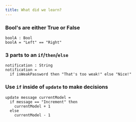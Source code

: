 ```yaml
---
title: What did we learn?
---
```

### Bool's are either True or False

    boolA : Bool
    boolA = "Left" == "Right"

### 3 parts to an `if`/`then`/`else`

    notification : String
    notification =
      if isWeakPassword then "That's too weak!" else "Nice!"

### Use `if` inside of `update` to make decisions

    update message currentModel =
      if message == "Increment" then
        currentModel + 1
      else
        currentModel - 1